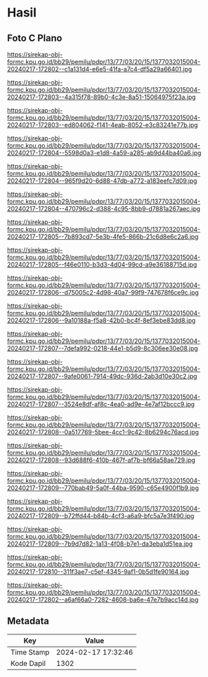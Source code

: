 # Hasil

## Foto C Plano

https://sirekap-obj-formc.kpu.go.id/bb29/pemilu/pdpr/13/77/03/20/15/1377032015004-20240217-172802--c1a131d4-e6e5-41fa-a7c4-df5a29a66401.jpg

https://sirekap-obj-formc.kpu.go.id/bb29/pemilu/pdpr/13/77/03/20/15/1377032015004-20240217-172803--4a315f78-89b0-4c3e-8a51-15064975f23a.jpg

https://sirekap-obj-formc.kpu.go.id/bb29/pemilu/pdpr/13/77/03/20/15/1377032015004-20240217-172803--ed804062-f141-4eab-8052-e3c83241e77b.jpg

https://sirekap-obj-formc.kpu.go.id/bb29/pemilu/pdpr/13/77/03/20/15/1377032015004-20240217-172804--5598d0a3-e1d8-4a59-a285-ab9d44ba40a6.jpg

https://sirekap-obj-formc.kpu.go.id/bb29/pemilu/pdpr/13/77/03/20/15/1377032015004-20240217-172804--965f9d20-6d88-47db-a772-a183eefc7d09.jpg

https://sirekap-obj-formc.kpu.go.id/bb29/pemilu/pdpr/13/77/03/20/15/1377032015004-20240217-172804--470796c2-d388-4c95-8bb9-d7881a267aec.jpg

https://sirekap-obj-formc.kpu.go.id/bb29/pemilu/pdpr/13/77/03/20/15/1377032015004-20240217-172805--7b893cd7-5e3b-4fe5-866b-21c6d8e6c2a6.jpg

https://sirekap-obj-formc.kpu.go.id/bb29/pemilu/pdpr/13/77/03/20/15/1377032015004-20240217-172805--f46e0110-b3d3-4d04-99cd-a9e36188715d.jpg

https://sirekap-obj-formc.kpu.go.id/bb29/pemilu/pdpr/13/77/03/20/15/1377032015004-20240217-172806--d75005c2-4d98-40a7-99f9-747678f6ce9c.jpg

https://sirekap-obj-formc.kpu.go.id/bb29/pemilu/pdpr/13/77/03/20/15/1377032015004-20240217-172806--9a10188a-f5a8-42b0-bc4f-8ef3ebe83dd8.jpg

https://sirekap-obj-formc.kpu.go.id/bb29/pemilu/pdpr/13/77/03/20/15/1377032015004-20240217-172807--7defa992-0218-44e1-b5d9-8c306ee30e08.jpg

https://sirekap-obj-formc.kpu.go.id/bb29/pemilu/pdpr/13/77/03/20/15/1377032015004-20240217-172807--9afe0061-7914-49dc-936d-2ab3d10e30c2.jpg

https://sirekap-obj-formc.kpu.go.id/bb29/pemilu/pdpr/13/77/03/20/15/1377032015004-20240217-172807--3524e8df-af8c-4ea0-ad9e-4e7af12bccc9.jpg

https://sirekap-obj-formc.kpu.go.id/bb29/pemilu/pdpr/13/77/03/20/15/1377032015004-20240217-172808--0a517769-5bee-4cc1-9c42-8b6294c76acd.jpg

https://sirekap-obj-formc.kpu.go.id/bb29/pemilu/pdpr/13/77/03/20/15/1377032015004-20240217-172808--93d688f6-410b-467f-af7b-bf66a58ae729.jpg

https://sirekap-obj-formc.kpu.go.id/bb29/pemilu/pdpr/13/77/03/20/15/1377032015004-20240217-172809--770bab49-5a0f-44ba-9590-c65e4900f1b9.jpg

https://sirekap-obj-formc.kpu.go.id/bb29/pemilu/pdpr/13/77/03/20/15/1377032015004-20240217-172809--b72ffd44-b84b-4cf3-a6a9-bfc5a7e3f490.jpg

https://sirekap-obj-formc.kpu.go.id/bb29/pemilu/pdpr/13/77/03/20/15/1377032015004-20240217-172809--7b9d7d82-1a13-4f08-b7e1-da3eba1d51ea.jpg

https://sirekap-obj-formc.kpu.go.id/bb29/pemilu/pdpr/13/77/03/20/15/1377032015004-20240217-172810--311f3ae7-c5ef-4345-9af1-0b5d1fe90164.jpg

https://sirekap-obj-formc.kpu.go.id/bb29/pemilu/pdpr/13/77/03/20/15/1377032015004-20240217-172802--a6af66a0-7282-4608-ba6e-47e7b9acc14d.jpg


## Metadata

| Key        | Value               |
| ---------- | ------------------- |
| Time Stamp | 2024-02-17 17:32:46 |
| Kode Dapil | 1302                |



